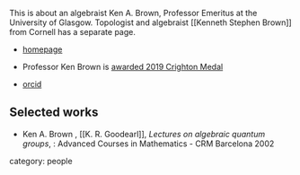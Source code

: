 
This is about an algebraist Ken A. Brown, Professor Emeritus at the University of Glasgow. Topologist and algebraist [[Kenneth Stephen Brown]] from Cornell has a separate page.

* [homepage](https://www.gla.ac.uk/schools/mathematicsstatistics/staff/kennethbrown)

* Professor Ken Brown is [awarded 2019 Crighton Medal](https://ima.org.uk/12117/professor-ken-brown-is-awarded-2019-ima-lms-david-crighton-medal)
* [orcid](https://orcid.org/0000-0003-3497-3372)

## Selected works

*  Ken A. Brown , [[K. R. Goodearl]], _Lectures on algebraic quantum groups_, : Advanced Courses in Mathematics - CRM Barcelona 2002

category: people
